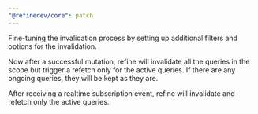 ```yaml
---
"@refinedev/core": patch
---
```


Fine-tuning the invalidation process by setting up additional filters and options for the invalidation.

Now after a successful mutation, refine will invalidate all the queries in the scope but trigger a refetch only for the active queries. If there are any ongoing queries, they will be kept as they are.

After receiving a realtime subscription event, refine will invalidate and refetch only the active queries.

